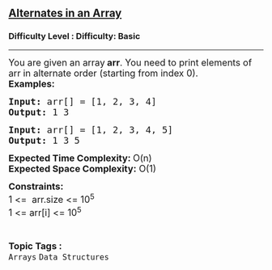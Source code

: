 <h2><a href="https://www.geeksforgeeks.org/problems/print-alternate-elements-of-an-array/1?page=1&category=Arrays,two-pointer-algorithm,sliding-window&status=unsolved&sortBy=submissions">Alternates in an Array</a></h2><h3>Difficulty Level : Difficulty: Basic</h3><hr><div class="problems_problem_content__Xm_eO"><p><span style="font-size: 18px;">You are given an array<strong> arr</strong>. You need to print elements of arr in alternate order (starting from index 0).<br></span><strong style="font-size: 18px; font-family: -apple-system, BlinkMacSystemFont, 'Segoe UI', Roboto, Oxygen, Ubuntu, Cantarell, 'Open Sans', 'Helvetica Neue', sans-serif;">Examples:</strong></p>
<pre><strong style="font-size: 18px;">Input: </strong><span style="font-size: 18px;">arr[] = [1, 2, 3, 4]<br></span><span style="font-size: 18px;"><strong>Output: </strong></span><span style="font-size: 18px;">1 3</span></pre>
<pre><span style="font-size: 18px;"><strong>Input: </strong>arr[] = [1, 2, 3, 4, 5]<strong>
Output: </strong>1 3 5</span>
</pre>
<p><span style="font-size: 18px;"><strong style="font-size: medium;"><span style="font-size: 18px;">Expected Time Complexity:&nbsp;</span></strong>O(n)<br style="font-size: medium;"><strong style="font-size: medium;"><span style="font-size: 18px;">Expected Space Complexity:</span></strong>&nbsp;O(1)</span></p>
<p><span style="font-size: 18px;"><strong>Constraints:</strong></span><br><span style="font-size: 18px;">1 &lt;=&nbsp; arr.size &lt;= 10<sup>5</sup></span><br><span style="font-size: 18px;">1 &lt;= arr[i] &lt;= 10<sup>5</sup></span></p></div><br><p><span style=font-size:18px><strong>Topic Tags : </strong><br><code>Arrays</code>&nbsp;<code>Data Structures</code>&nbsp;